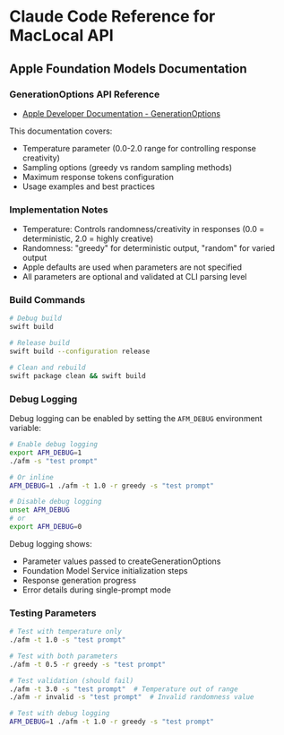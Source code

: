 # Claude Code Reference for MacLocal API

## Apple Foundation Models Documentation

### GenerationOptions API Reference
- [Apple Developer Documentation - GenerationOptions](https://developer.apple.com/documentation/foundationmodels/generationoptions)

This documentation covers:
- Temperature parameter (0.0-2.0 range for controlling response creativity)
- Sampling options (greedy vs random sampling methods)
- Maximum response tokens configuration
- Usage examples and best practices

### Implementation Notes
- Temperature: Controls randomness/creativity in responses (0.0 = deterministic, 2.0 = highly creative)
- Randomness: "greedy" for deterministic output, "random" for varied output
- Apple defaults are used when parameters are not specified
- All parameters are optional and validated at CLI parsing level

### Build Commands
```bash
# Debug build
swift build

# Release build
swift build --configuration release

# Clean and rebuild
swift package clean && swift build
```

### Debug Logging
Debug logging can be enabled by setting the `AFM_DEBUG` environment variable:

```bash
# Enable debug logging
export AFM_DEBUG=1
./afm -s "test prompt"

# Or inline
AFM_DEBUG=1 ./afm -t 1.0 -r greedy -s "test prompt"

# Disable debug logging
unset AFM_DEBUG
# or
export AFM_DEBUG=0
```

Debug logging shows:
- Parameter values passed to createGenerationOptions
- Foundation Model Service initialization steps
- Response generation progress
- Error details during single-prompt mode

### Testing Parameters
```bash
# Test with temperature only
./afm -t 1.0 -s "test prompt"

# Test with both parameters
./afm -t 0.5 -r greedy -s "test prompt"

# Test validation (should fail)
./afm -t 3.0 -s "test prompt"  # Temperature out of range
./afm -r invalid -s "test prompt"  # Invalid randomness value

# Test with debug logging
AFM_DEBUG=1 ./afm -t 1.0 -r greedy -s "test prompt"
```